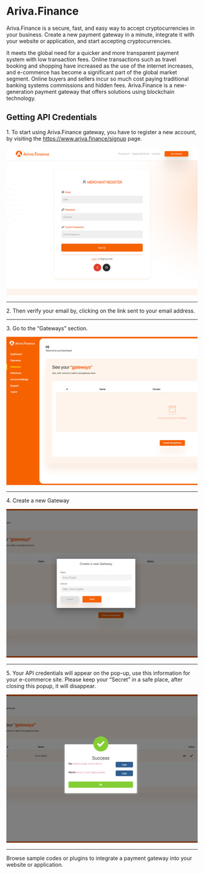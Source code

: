 <h1>Ariva.Finance</h1>
<p>Ariva.Finance is a secure, fast, and easy way to accept cryptocurrencies in your business. Create a new payment gateway in a minute, integrate it with your website or application, and start accepting cryptocurrencies.</p>
<p>It meets the global need for a quicker and more transparent payment system with low transaction fees. Online transactions such as travel booking and shopping have increased as the use of the internet increases, and e-commerce has become a significant part of the global market segment. Online buyers and sellers incur so much cost paying traditional banking systems commissions and hidden fees. Ariva.Finance is a new-generation payment gateway that offers solutions using blockchain technology.</p>
<h2>Getting API Credentials</h2>
<p>1. To start using Ariva.Finance gateway, you have to register a new account, by visiting the <a href="https://www.ariva.finance/signup">https://www.ariva.finance/signup</a> page.</p>
<img src="https://raw.githubusercontent.com/ariva-coin/ariva-finance-integration/main/src/images/signup.jpg?token=GHSAT0AAAAAABZ2IBH7FOTDHOCJWR2G7TVMY2IP3EQ" />
<hr/>
<p>2. Then verify your email by, clicking on the link sent to your email address.</p>
<hr/>
<p>3. Go to the “Gateways” section.</p>
<img src="https://raw.githubusercontent.com/ariva-coin/ariva-finance-integration/main/src/images/gateways.jpg?token=GHSAT0AAAAAABZ2IBH6ASXCPN367E4WEZEYY2IP6UA" />
<hr/>
<p>4. Create a new Gateway</p>
<img src="https://raw.githubusercontent.com/ariva-coin/ariva-finance-integration/main/src/images/create-a-new-gateway.jpg?token=GHSAT0AAAAAABZ2IBH7WOHU3ANNUTD4FLMUY2IP67A" />
<hr/>
<p>5. Your API credentials will appear on the pop-up, use this information for your e-commerce site. Please keep your “Secret” in a safe place, after closing this popup, it will disappear.</p>
<img src="https://raw.githubusercontent.com/ariva-coin/ariva-finance-integration/main/src/images/api-secret.jpg?token=GHSAT0AAAAAABZ2IBH6KBJHBMPJUXEIZU22Y2IP7KA" />
<hr/>
<p>Browse sample codes or plugins to integrate a payment gateway into your website or application.</p>
